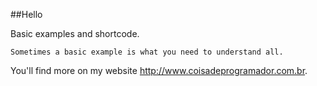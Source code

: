 ##Hello

Basic examples and shortcode.

`Sometimes a basic example is what you need to understand all.`

You'll find more on my website http://www.coisadeprogramador.com.br.